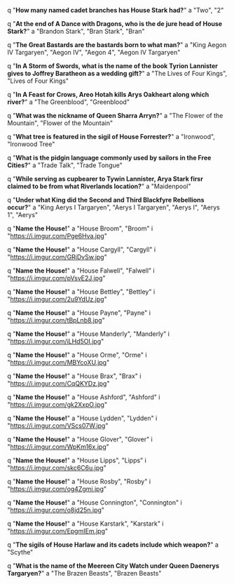 q "**How many named cadet branches has House Stark had?**"
a "Two", "2"

q "**At the end of A Dance with Dragons, who is the de jure head of House Stark?**"
a "Brandon Stark", "Bran Stark", "Bran"

q "**The Great Bastards are the bastards born to what man?**"
a "King Aegon IV Targaryen", "Aegon IV", "Aegon 4", "Aegon IV Targaryen"

q "**In A Storm of Swords, what is the name of the book Tyrion Lannister gives to Joffrey Baratheon as a wedding gift?**"
a "The Lives of Four Kings", "Lives of Four Kings"

q "**In A Feast for Crows, Areo Hotah kills Arys Oakheart along which river?**"
a "The Greenblood", "Greenblood"

q "**What was the nickname of Queen Sharra Arryn?**"
a "The Flower of the Mountain", "Flower of the Mountain"

q "**What tree is featured in the sigil of House Forrester?**"
a "Ironwood", "Ironwood Tree"

q "**What is the pidgin language commonly used by sailors in the Free Cities?**"
a "Trade Talk", "Trade Tongue"

q "**While serving as cupbearer to Tywin Lannister, Arya Stark firsr claimed to be from what Riverlands location?**"
a "Maidenpool"

q "**Under what King did the Second and Third Blackfyre Rebellions occur?**"
a "King Aerys I Targaryen", "Aerys I Targaryen", "Aerys I", "Aerys 1", "Aerys"

q "**Name the House!**"
a "House Broom", "Broom"
i "https://i.imgur.com/Pge6Hva.jpg"

q "**Name the House!**"
a "House Cargyll", "Cargyll"
i "https://i.imgur.com/GRjDvSw.jpg"

q "**Name the House!**"
a "House Falwell", "Falwell"
i "https://i.imgur.com/pVsvE2J.jpg"

q "**Name the House!**"
a "House Bettley", "Bettley"
i "https://i.imgur.com/2u9YdUz.jpg"

q "**Name the House!**"
a "House Payne", "Payne"
i "https://i.imgur.com/tBpLnb8.jpg"

q "**Name the House!**"
a "House Manderly", "Manderly"
i "https://i.imgur.com/iLHd5OI.jpg"

q "**Name the House!**"
a "House Orme", "Orme"
i "https://i.imgur.com/MBYcoXU.jpg"

q "**Name the House!**"
a "House Brax", "Brax"
i "https://i.imgur.com/CqQKYDz.jpg"

q "**Name the House!**"
a "House Ashford", "Ashford"
i "https://i.imgur.com/gk2XxpO.jpg"

q "**Name the House!**"
a "House Lydden", "Lydden"
i "https://i.imgur.com/VScs07W.jpg"

q "**Name the House!**"
a "House Glover", "Glover"
i "https://i.imgur.com/WpKm16x.jpg"

q "**Name the House!**"
a "House Lipps", "Lipps"
i "https://i.imgur.com/skc6C6u.jpg"

q "**Name the House!**"
a "House Rosby", "Rosby"
i "https://i.imgur.com/og4Zgmi.jpg"

q "**Name the House!**"
a "House Connington", "Connington"
i "https://i.imgur.com/o8jd25n.jpg"

q "**Name the House!**"
a "House Karstark", "Karstark"
i "https://i.imgur.com/EpgmIEm.jpg"

q "**The sigils of House Harlaw and its cadets include which weapon?**"
a "Scythe"

q "**What is the name of the Meereen City Watch under Queen Daenerys Targaryen?**"
a "The Brazen Beasts", "Brazen Beasts"





































































































































